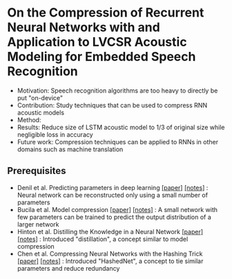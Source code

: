 # On the Compression of Recurrent Neural Networks with and Application to LVCSR Acoustic Modeling for Embedded Speech Recognition

* Motivation: Speech recognition algorithms are too heavy to directly be put "on-device"
* Contribution: Study techniques that can be used to compress RNN acoustic models
* Method: 
* Results: Reduce size of LSTM acoustic model to 1/3 of original size while negligible loss in accuracy
* Future work: Compression techniques can be applied to RNNs in other domains such as machine translation

## Prerequisites
- Denil et al. Predicting parameters in deep learning [[paper]](https://arxiv.org/pdf/1306.0543v2.pdf) [[notes]]() : Neural network can be reconstructed only using a small number of parameters
- Bucila et al. Model compression [[paper]](https://www.cs.cornell.edu/~caruana/compression.kdd06.pdf) [[notes]]() : A small network with few parameters can be trained to predict the output distribution of a larger network
- Hinton et al. Distilling the Knowledge in a Neural Network [[paper]](https://www.cs.toronto.edu/~hinton/absps/distillation.pdf) [[notes]]() : Introduced "distillation", a concept similar to model compression
- Chen et al. Compressing Neural Networks with the Hashing Trick [[paper]](https://arxiv.org/pdf/1504.04788v1.pdf) [[notes]]() : Introduced "HashedNet", a concept to tie similar parameters and reduce redundancy


